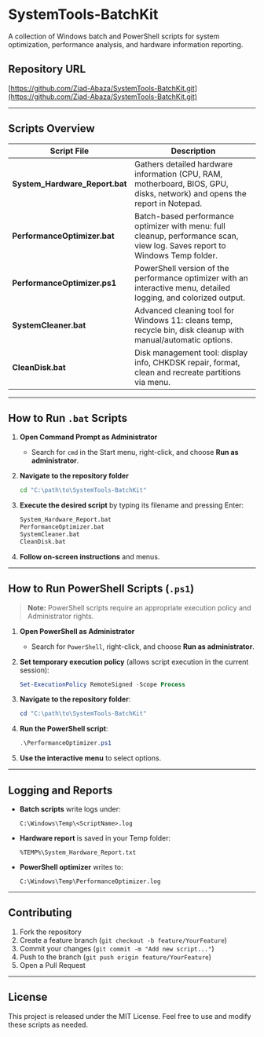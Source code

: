 # SystemTools-BatchKit

A collection of Windows batch and PowerShell scripts for system optimization, performance analysis, and hardware information reporting.

## Repository URL

[https://github.com/Ziad-Abaza/SystemTools-BatchKit.git](https://github.com/Ziad-Abaza/SystemTools-BatchKit.git)

---

## Scripts Overview

| Script File                      | Description                                                                                                                 |
| -------------------------------- | --------------------------------------------------------------------------------------------------------------------------- |
| **System\_Hardware\_Report.bat** | Gathers detailed hardware information (CPU, RAM, motherboard, BIOS, GPU, disks, network) and opens the report in Notepad.   |
| **PerformanceOptimizer.bat**     | Batch-based performance optimizer with menu: full cleanup, performance scan, view log. Saves report to Windows Temp folder. |
| **PerformanceOptimizer.ps1**     | PowerShell version of the performance optimizer with an interactive menu, detailed logging, and colorized output.           |
| **SystemCleaner.bat**            | Advanced cleaning tool for Windows 11: cleans temp, recycle bin, disk cleanup with manual/automatic options.                |
| **CleanDisk.bat**                | Disk management tool: display info, CHKDSK repair, format, clean and recreate partitions via menu.                          |

---

## How to Run `.bat` Scripts

1. **Open Command Prompt as Administrator**

   * Search for `cmd` in the Start menu, right-click, and choose **Run as administrator**.

2. **Navigate to the repository folder**

   ```bat
   cd "C:\path\to\SystemTools-BatchKit"
   ```

3. **Execute the desired script** by typing its filename and pressing Enter:

   ```bat
   System_Hardware_Report.bat
   PerformanceOptimizer.bat
   SystemCleaner.bat
   CleanDisk.bat
   ```

4. **Follow on-screen instructions** and menus.

---

## How to Run PowerShell Scripts (`.ps1`)

> **Note:** PowerShell scripts require an appropriate execution policy and Administrator rights.

1. **Open PowerShell as Administrator**

   * Search for `PowerShell`, right-click, and choose **Run as administrator**.

2. **Set temporary execution policy** (allows script execution in the current session):

   ```powershell
   Set-ExecutionPolicy RemoteSigned -Scope Process
   ```

3. **Navigate to the repository folder**:

   ```powershell
   cd "C:\path\to\SystemTools-BatchKit"
   ```

4. **Run the PowerShell script**:

   ```powershell
   .\PerformanceOptimizer.ps1
   ```

5. **Use the interactive menu** to select options.

---

## Logging and Reports

* **Batch scripts** write logs under:

  ```text
  C:\Windows\Temp\<ScriptName>.log
  ```

* **Hardware report** is saved in your Temp folder:

  ```text
  %TEMP%\System_Hardware_Report.txt
  ```

* **PowerShell optimizer** writes to:

  ```text
  C:\Windows\Temp\PerformanceOptimizer.log
  ```

---

## Contributing

1. Fork the repository
2. Create a feature branch (`git checkout -b feature/YourFeature`)
3. Commit your changes (`git commit -m "Add new script..."`)
4. Push to the branch (`git push origin feature/YourFeature`)
5. Open a Pull Request

---

## License

This project is released under the MIT License. Feel free to use and modify these scripts as needed.
